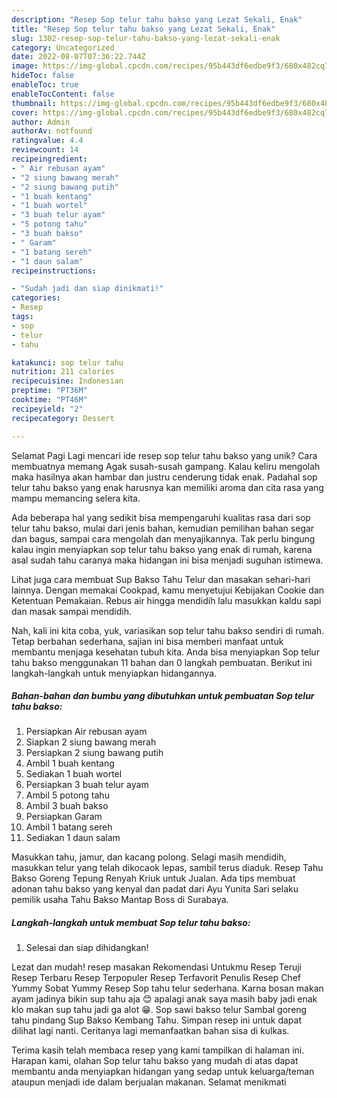 ```yaml
---
description: "Resep Sop telur tahu bakso yang Lezat Sekali, Enak"
title: "Resep Sop telur tahu bakso yang Lezat Sekali, Enak"
slug: 1302-resep-sop-telur-tahu-bakso-yang-lezat-sekali-enak
category: Uncategorized
date: 2022-08-07T07:36:22.744Z
image: https://img-global.cpcdn.com/recipes/95b443df6edbe9f3/680x482cq70/sop-telur-tahu-bakso-foto-resep-utama.jpg
hideToc: false
enableToc: true
enableTocContent: false
thumbnail: https://img-global.cpcdn.com/recipes/95b443df6edbe9f3/680x482cq70/sop-telur-tahu-bakso-foto-resep-utama.jpg
cover: https://img-global.cpcdn.com/recipes/95b443df6edbe9f3/680x482cq70/sop-telur-tahu-bakso-foto-resep-utama.jpg
author: Admin
authorAv: notfound
ratingvalue: 4.4
reviewcount: 14
recipeingredient:
- " Air rebusan ayam"
- "2 siung bawang merah"
- "2 siung bawang putih"
- "1 buah kentang"
- "1 buah wortel"
- "3 buah telur ayam"
- "5 potong tahu"
- "3 buah bakso"
- " Garam"
- "1 batang sereh"
- "1 daun salam"
recipeinstructions:

- "Sudah jadi dan siap dinikmati!"
categories:
- Resep
tags:
- sop
- telur
- tahu

katakunci: sop telur tahu 
nutrition: 211 calories
recipecuisine: Indonesian
preptime: "PT36M"
cooktime: "PT46M"
recipeyield: "2"
recipecategory: Dessert

---
```



Selamat Pagi Lagi mencari ide resep sop telur tahu bakso yang unik? Cara membuatnya memang Agak susah-susah gampang. Kalau keliru mengolah maka hasilnya akan hambar dan justru cenderung tidak enak. Padahal sop telur tahu bakso yang enak harusnya kan memiliki aroma dan cita rasa yang mampu memancing selera kita.


Ada beberapa hal yang sedikit bisa mempengaruhi kualitas rasa dari sop telur tahu bakso, mulai dari jenis bahan, kemudian pemilihan bahan segar dan bagus, sampai cara mengolah dan menyajikannya. Tak perlu bingung kalau ingin menyiapkan sop telur tahu bakso yang enak di rumah, karena asal sudah tahu caranya maka hidangan ini bisa menjadi suguhan istimewa.

Lihat juga cara membuat Sup Bakso Tahu Telur dan masakan sehari-hari lainnya. Dengan memakai Cookpad, kamu menyetujui Kebijakan Cookie dan Ketentuan Pemakaian. Rebus air hingga mendidih lalu masukkan kaldu sapi dan masak sampai mendidih.


Nah, kali ini kita coba, yuk, variasikan sop telur tahu bakso sendiri di rumah. Tetap berbahan sederhana, sajian ini bisa memberi manfaat untuk membantu menjaga kesehatan tubuh kita. Anda bisa menyiapkan Sop telur tahu bakso menggunakan 11 bahan dan 0 langkah pembuatan. Berikut ini langkah-langkah untuk menyiapkan hidangannya.

<!--inarticleads1-->

##### Bahan-bahan dan bumbu yang dibutuhkan untuk pembuatan Sop telur tahu bakso:

1. Persiapkan  Air rebusan ayam
1. Siapkan 2 siung bawang merah
1. Persiapkan 2 siung bawang putih
1. Ambil 1 buah kentang
1. Sediakan 1 buah wortel
1. Persiapkan 3 buah telur ayam
1. Ambil 5 potong tahu
1. Ambil 3 buah bakso
1. Persiapkan  Garam
1. Ambil 1 batang sereh
1. Sediakan 1 daun salam


Masukkan tahu, jamur, dan kacang polong. Selagi masih mendidih, masukkan telur yang telah dikocaok lepas, sambil terus diaduk. Resep Tahu Bakso Goreng Tepung Renyah Kriuk untuk Jualan. Ada tips membuat adonan tahu bakso yang kenyal dan padat dari Ayu Yunita Sari selaku pemilik usaha Tahu Bakso Mantap Boss di Surabaya. 

<!--inarticleads2-->

##### Langkah-langkah untuk membuat Sop telur tahu bakso:


1. Selesai dan siap dihidangkan!

Lezat dan mudah! resep masakan Rekomendasi Untukmu Resep Teruji Resep Terbaru Resep Terpopuler Resep Terfavorit Penulis Resep Chef Yummy Sobat Yummy Resep Sop tahu telur sederhana. Karna bosan makan ayam jadinya bikin sup tahu aja 😊 apalagi anak saya masih baby jadi enak klo makan sup tahu jadi ga alot 😁. Sop sawi bakso telur Sambal goreng tahu pindang Sup Bakso Kembang Tahu. Simpan resep ini untuk dapat dilihat lagi nanti. Ceritanya lagi memanfaatkan bahan sisa di kulkas. 

Terima kasih telah membaca resep yang kami tampilkan di halaman ini. Harapan kami, olahan Sop telur tahu bakso yang mudah di atas dapat membantu anda menyiapkan hidangan yang sedap untuk keluarga/teman ataupun menjadi ide dalam berjualan makanan. Selamat menikmati

